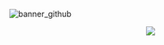 ![banner_github](https://user-images.githubusercontent.com/63088252/171119093-bd3b178a-14c8-4228-aa43-69b455b49f19.jpg)
<p align="center">
  <img src="https://user-images.githubusercontent.com/63088252/171119093-bd3b178a-14c8-4228-aa43-69b455b49f19.jpg" />
</p>
